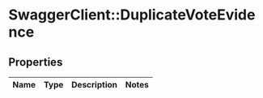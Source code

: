 # SwaggerClient::DuplicateVoteEvidence

## Properties
Name | Type | Description | Notes
------------ | ------------- | ------------- | -------------


